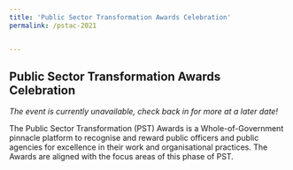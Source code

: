 ```yaml
---
title: 'Public Sector Transformation Awards Celebration'
permalink: /pstac-2021


---
```


## Public Sector Transformation Awards Celebration
<i>The event is currently unavailable, check back in for more at a later date! </i><br>

The Public Sector Transformation (PST) Awards is a Whole-of-Government pinnacle platform to recognise and reward public officers and public agencies for excellence in their work and organisational practices. The Awards are aligned with the focus areas of this phase of PST. 
